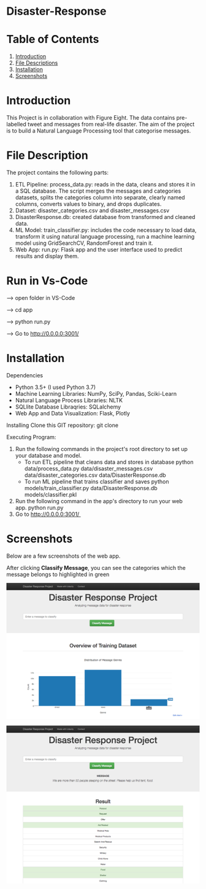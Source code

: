 # Disaster-Response

# Table of Contents<a name="Table of Contents"></a>

1. [Introduction](#introduction)
2. [File Descriptions](#files)
3. [Installation](#installation)
4. [Screenshots](#pictures)


# Introduction<a name="introduction"></a>
This Project is in collaboration with Figure Eight. The data contains pre-labelled tweet and messages from real-life disaster. The aim of the project is to build a Natural Language Processing tool that categorise messages.

# File Description<a name="files"></a>
The project contains the following parts:  
1. ETL Pipeline: process_data.py: reads in the data, cleans and stores it in a SQL database. The script merges the messages and categories datasets, splits the categories column into separate, clearly named columns, converts values to binary, and drops duplicates.
2. Dataset: disaster_categories.csv and disaster_messages.csv 
3. DisasterResponse.db: created database from transformed and cleaned data.
4. ML Model: train_classifier.py: includes the code necessary to load data, transform it using natural language processing, run a machine learning model using GridSearchCV, RandomForest and train it. 
5. Web App: run.py: Flask app and the user interface used to predict results and display them.

# Run in Vs-Code<a name="How to run"></a>

--> open folder in VS-Code

--> cd app

--> python run.py

--> Go to http://0.0.0.0:3001/



# Installation<a name="installation"></a>
Dependencies
* Python 3.5+ (I used Python 3.7)
* Machine Learning Libraries: NumPy, SciPy, Pandas, Sciki-Learn
* Natural Language Process Libraries: NLTK
* SQLlite Database Libraqries: SQLalchemy
* Web App and Data Visualization: Flask, Plotly

Installing
Clone this GIT repository:
git clone 

Executing Program:
1. Run the following commands in the project's root directory to set up your database and model.
    * To run ETL pipeline that cleans data and stores in database python data/process_data.py data/disaster_messages.csv data/disaster_categories.csv data/DisasterResponse.db
    * To run ML pipeline that trains classifier and saves python models/train_classifier.py data/DisasterResponse.db models/classifier.pkl
2. Run the following command in the app's directory to run your web app. python run.py 
3. Go to http://0.0.0.0:3001/ 


# Screenshots<a name="pictures"></a>
Below are a few screenshots of the web app.

After clicking **Classify Message**, you can see the categories which the message belongs to highlighted in green

![Sample Output](pictures/disaster-response-project1.png)

![Main Page](pictures/disaster-response-project2.png)

